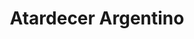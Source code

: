 ---
title: "Atardecer Argentino"
url: /ciudad-autonoma-de-buenos-aires/atardecer-argentino/
shop: ropa
---